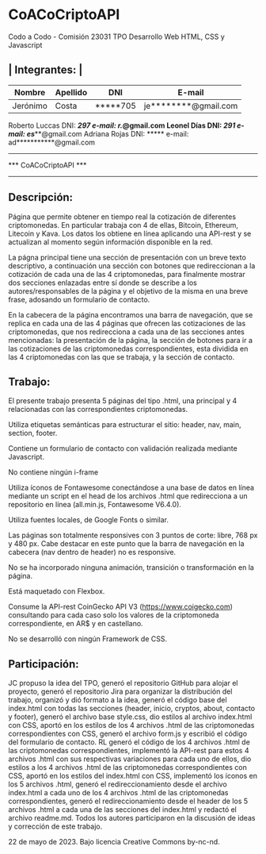 # CoACoCriptoAPI
Codo a Codo - Comisión 23031
TPO Desarrollo Web
HTML, CSS y Javascript

| Integrantes: |
------------
| Nombre | Apellido | DNI | E-mail | 
| ------------ | ------------ | ------------ | ------------ | 
| Jerónimo | Costa | *****705 | je********@gmail.com |
Roberto Luccas
   DNI: *****297
   e-mail: r.*********@gmail.com
Leonel Días
   DNI: *****291
   e-mail: es***********@gmail.com
Adriana Rojas
   DNI: *****
   e-mail: ad***********@gmail.com


************************
***  CoACoCriptoAPI  ***
************************

Descripción:
------------

Página que permite obtener en tiempo real la cotización de diferentes criptomonedas. En particular trabaja con 4 de ellas, Bitcoin, Ethereum, Litecoin y Kava. Los datos los obtiene en línea aplicando una API-rest y se actualizan al momento según información disponible en la red.

La págna principal tiene una sección de presentación con un breve texto descriptivo, a continuación una sección con botones que redireccionan a la cotización de cada una de las 4 criptomonedas, para finalmente mostrar dos secciones enlazadas entre sí donde se describe a los autores/responsables de la página y el objetivo de la misma en una breve frase, adosando un formulario de contacto.

En la cabecera de la página encontramos una barra de navegación, que se replica en cada una de las 4 páginas que ofrecen las cotizaciones de las criptomonedas, que nos redirecciona a cada una de las secciones antes mencionadas: la presentación de la página, la sección de botones para ir a las cotizaciones de las criptomonedas correspondientes, esta dividida en las 4 criptomonedas con las que se trabaja, y la sección de contacto.

Trabajo:
--------

El presente trabajo presenta 5 páginas del tipo .html, una principal y 4 relacionadas con las correspondientes criptomonedas.

Utiliza etiquetas semánticas para estructurar el sitio: header, nav, main, section, footer.

Contiene un formulario de contacto con validación realizada mediante Javascript.

No contiene ningún i-frame

Utiliza íconos de Fontawesome conectándose a una base de datos en línea mediante un script en el head de los archivos .html que redirecciona a un repositorio en línea (all.min.js, Fontawesome V6.4.0).

Utiliza fuentes locales, de Google Fonts o similar.

Las páginas son totalmente responsives con 3 puntos de corte: libre, 768 px y 480 px. Cabe destacar en este punto que la barra de navegación en la cabecera (nav dentro de header) no es responsive.

No se ha incorporado ninguna animación, transición o transformación en la página.

Está maquetado con Flexbox.

Consume la API-rest CoinGecko API V3 (https://www.coigecko.com) consultando para cada caso solo los valores de la criptomoneda correspondiente, en AR$ y en castellano.

No se desarrolló con ningún Framework de CSS.

Participación:
--------------

JC propuso la idea del TPO, generó el repositorio GitHub para alojar el proyecto, generó el repositorio Jira para organizar la distribución del trabajo, organizó y dió formato a la idea, generó el código base del index.html con todas las secciones (header, inicio, cryptos, about, contacto y footer), generó el archivo base style.css, dio estilos al archivo index.html con CSS, aportó en los estilos de los 4 archivos .html de las criptomonedas correspondientes con CSS, generó el archivo form.js y escribió el código del formulario de contacto. RL generó el código de los 4 archivos .html de las criptomonedas correspondientes, implementó la API-rest para estos 4 archivos .html con sus respectivas variaciones para cada uno de ellos, dio estilos a los 4 archivos .html de las criptomonedas correspondientes con CSS, aportó en los estilos del index.html con CSS, implementó  los íconos en los 5 archivos .html, generó el redireccionamiento desde el archivo index.html a cada uno de los 4 archivos .html de las criptomonedas correspondientes, generó el redireccionamiento desde el header de los 5 archivos .html a cada una de las secciones del index.html y redactó el archivo readme.md. Todos los autores participaron en la discusión de ideas y corrección de este trabajo.

22 de mayo de 2023. Bajo licencia Creative Commons by-nc-nd.

